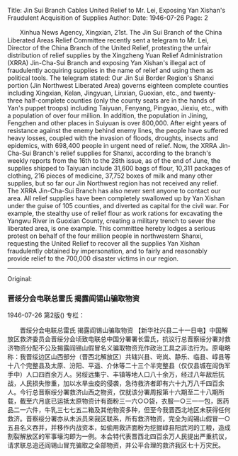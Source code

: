 Title: Jin Sui Branch Cables United Relief to Mr. Lei, Exposing Yan Xishan's Fraudulent Acquisition of Supplies
Author: 
Date: 1946-07-26
Page: 2

　　Xinhua News Agency, Xingxian, 21st. The Jin Sui Branch of the China Liberated Areas Relief Committee recently sent a telegram to Mr. Lei, Director of the China Branch of the United Relief, protesting the unfair distribution of relief supplies by the Xingzheng Yuan Relief Administration (XRRA) Jin-Cha-Sui Branch and exposing Yan Xishan's illegal act of fraudulently acquiring supplies in the name of relief and using them as political tools. The telegram stated: Our Jin Sui Border Region's Shanxi portion (Jin Northwest Liberated Area) governs eighteen complete counties including Xingxian, Kelan, Jingyuan, Linxian, Guoxian, etc., and twenty-three half-complete counties (only the county seats are in the hands of Yan's puppet troops) including Taiyuan, Fenyang, Pingyao, Jiexiu, etc., with a population of over four million. In addition, the population in Jining, Fengzhen and other places in Suiyuan is over 800,000. After eight years of resistance against the enemy behind enemy lines, the people have suffered heavy losses, coupled with the invasion of floods, droughts, insects and epidemics, with 698,400 people in urgent need of relief. Now, the XRRA Jin-Cha-Sui Branch's relief supplies for Shanxi, according to the branch's weekly reports from the 16th to the 28th issue, as of the end of June, the supplies shipped to Taiyuan include 31,600 bags of flour, 10,311 packages of clothing, 216 pieces of medicine, 37,752 boxes of milk and many other supplies, but so far our Jin Northwest region has not received any relief. The XRRA Jin-Cha-Sui Branch has also never sent anyone to contact our area. All relief supplies have been completely swallowed up by Yan Xishan under the guise of 105 counties, and diverted as capital for the civil war. For example, the stealthy use of relief flour as work rations for excavating the Yangwu River in Guoxian County, creating a military trench to sever the liberated area, is one example. This committee hereby lodges a serious protest on behalf of the four million people in northwestern Shanxi, requesting the United Relief to recover all the supplies Yan Xishan fraudulently obtained by impersonation, and to fairly and reasonably provide relief to the 700,000 disaster victims in our region.



<hr /> 

Original: 


### 晋绥分会电联总雷氏  揭露阎锡山骗取物资

1946-07-26
第2版()
专栏：

　　晋绥分会电联总雷氏
    揭露阎锡山骗取物资
    【新华社兴县二十一日电】中国解放区救济委员会晋绥分会顷致电联总中国分署署长雷氏，抗议行总晋察绥分署对救济物资分配不公及揭露阎锡山假冒名义骗取物资充作政治工具之非法行为。原电略称：我晋绥边区山西部分（晋西北解放区）共辖兴县、岢岚、静乐、临县、崞县等十八个完整县及太原、汾阳、平遥、介休等二十三个半完整县（仅仅县城在阎伪军手中）人口四百余万人。另绥远集宁、丰镇等地人口八十余万，经过八年敌后抗战，人民损失惨重，加以水旱虫疫的侵袭，急待救济者即有六十九万八千四百余人。今行总晋察绥分署救济山西之物资，仅就该分署周报第十六期至二十八期所载，截至六月底已运抵太原物资计有面粉三一六○○袋，衣服一○三一一包，医药品二一六件，牛乳三七七五二箱及其他物资多种，但至今我晋西北地区未获得任何救济。晋察绥分署亦从未派员来我区联系，所有救济物资，完全为阎锡山假冒一○五县名义吞并，并移作内战资本，如偷用救济面粉为挖掘崞县阳武河的工粮，造成割裂解放区的军事壕沟即为一例。本会特代表晋西北四百余万人民提出严重抗议，请求联总追还阎锡山冒充骗取之全部物资，并公平合理的救济我区七十万灾民。
